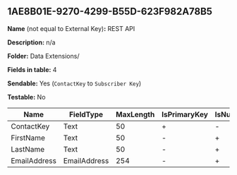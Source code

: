 ## 1AE8B01E-9270-4299-B55D-623F982A78B5

**Name** (not equal to External Key)**:** REST API

**Description:** n/a

**Folder:** Data Extensions/

**Fields in table:** 4

**Sendable:** Yes (`ContactKey` to `Subscriber Key`)

**Testable:** No

| Name | FieldType | MaxLength | IsPrimaryKey | IsNullable | DefaultValue |
| --- | --- | --- | --- | --- | --- |
| ContactKey | Text | 50 | + | - |  |
| FirstName | Text | 50 | - | + |  |
| LastName | Text | 50 | - | + |  |
| EmailAddress | EmailAddress | 254 | - | + |  |
